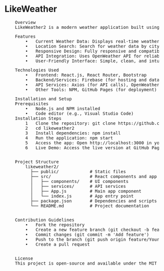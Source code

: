 # LikeWeather
<pre>
	Overview
	LikeWeather2 is a modern weather application built using React.js. It provides real-time weather information for various locations worldwide, utilizing third-party weather APIs.
</pre>
<pre>
	Features
		•	Current Weather Data: Displays real-time weather conditions including temperature, humidity, wind speed, and more.
		•	Location Search: Search for weather data by city or geographic coordinates.
		•	Responsive Design: Fully responsive and compatible with various screen sizes.
		•	API Integration: Uses OpenWeather API for reliable weather updates.
		•	User-Friendly Interface: Simple, clean, and intuitive UI.
</pre>

<pre>
	Technologies Used
		•	Frontend: React.js, React Router, Bootstrap
		•	Backend/Services: Firebase (for hosting and database)
		•	API Services: Axios (for API calls), OpenWeather API
		•	Other Tools: NPM, GitHub Pages (for deployment)
</pre>
<pre>
	Installation and Setup
	Prerequisites
		•	Node.js and NPM installed
		•	Code editor (e.g., Visual Studio Code)
	Installation Steps
		1	Clone the repository: git clone https://github.com/billyrg131/likeweather
		2	cd likeweather2
		3	Install dependencies: npm install
		4	Run the application: npm start
		5	Access the app: Open http://localhost:3000 in your web browser.
		6	Live Demo: Access the live version at GitHub Pages.

</pre>
<pre>
	Project Structure
		likeweather2/
		  ├── public/            # Static files
		  ├── src/               # React components and app logic
		  │   ├── components/    # UI components
		  │   ├── services/      # API services
		  │   ├── App.js         # Main app component
		  │   └── index.js       # App entry point
		  ├── package.json       # Dependencies and scripts
		  └── README.md          # Project documentation

</pre>
<pre>
	Contribution Guidelines
		•	Fork the repository
		•	Create a new feature branch (git checkout -b feature/YourFeature)
		•	Commit changes (git commit -m 'Add feature')
		•	Push to the branch (git push origin feature/YourFeature)
		•	Create a pull request

</pre>
<pre>
	License
	This project is open-source and available under the MIT License.
</pre>



